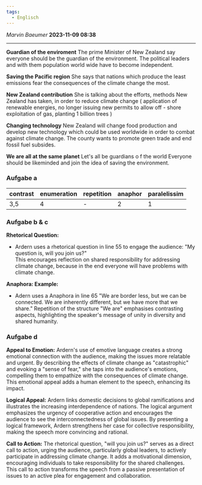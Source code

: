 ```yaml
---
tags:
  - Englisch
---
```

*Marvin Baeumer* **2023-11-09 08:38**

---

**Guardian of the enviroment**
The prime Minister of New Zealand say everyone should be the guardian of the environment. The political leaders and with them population world wide have to become independent. 

**Saving the Pacific region**
She says that nations which produce the least emissions fear the consequences of the climate change the most.

**New Zealand contribution**
She is talking about the efforts, methods New Zealand has taken, in order to reduce climate change ( application of renewable energies, no longer issuing
new permits to allow off - shore exploitation of gas, planting 1 billion trees )

**Changing technology**
New Zealand will change food production and develop new technology which could be used worldwide in order to combat against climate change. The county wants to promote green trade and end fossil fuel subsides.

**We are all at the same planet**
Let's all be guardians o f the world 
Everyone should be likeminded and join the idea of saving the environment.
### Aufgabe a
| contrast | enumeration | repetition | anaphor | paralelissim |
| -------- | ----------- | ---------- | ------- | ------------ |
| 3,5      | 4           | -          | 2       | 1            |
### Aufgabe b & c
**Rhetorical Question:**
- Ardern uses a rhetorical question in line 55 to engage the audience: "My question is, will you join us?"   
	This encourages reflection on shared responsibility for addressing climate change, because in the end everyone will have problems with climate change.

**Anaphora: Example:** 
- Adern uses a Anaphora in line 65 "We are border less, but we can be connected. We are inherently different, but we have more that we share." Repetition of the structure "We are" emphasises contrasting aspects, highlighting the speaker's message of unity in diversity and shared humanity.
### Aufgabe d
**Appeal to Emotion:** 
Ardern's use of emotive language creates a strong emotional connection with the audience, making the issues more relatable and urgent. By describing the effects of climate change as "catastrophic" and evoking a "sense of fear," she taps into the audience's emotions, compelling them to empathize with the consequences of climate change. This emotional appeal adds a human element to the speech, enhancing its impact.

**Logical Appeal:** 
Ardern links domestic decisions to global ramifications and illustrates the increasing interdependence of nations. The logical argument emphasizes the urgency of cooperative action and encourages the audience to see the interconnectedness of global issues. By presenting a logical framework, Ardern strengthens her case for collective responsibility, making the speech more convincing and rational.

**Call to Action:**
The rhetorical question, "will you join us?" serves as a direct call to action, urging the audience, particularly global leaders, to actively participate in addressing climate change. It adds a motivational dimension, encouraging individuals to take responsibility for the shared challenges. This call to action transforms the speech from a passive presentation of issues to an active plea for engagement and collaboration.